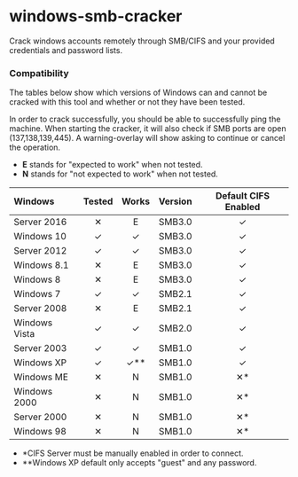 # windows-smb-cracker
Crack windows accounts remotely through SMB/CIFS and your provided 
credentials and password lists.

### Compatibility

The tables below show which versions of Windows can and cannot be cracked with this tool
and whether or not they have been tested.

In order to crack successfully, you should be able to successfully ping the machine.
When starting the cracker, it will also check if SMB ports are open (137,138,139,445).
A warning-overlay will show asking to continue or cancel the operation.

* **E** stands for "expected to work" when not tested.
* **N** stands for "not expected to work" when not tested.

| Windows | Tested | Works | Version | Default CIFS Enabled |
| :------ | :----: | :---: | :-----: | :------------------: |
| Server 2016 | &#10005; | E | SMB3.0 | &#10003; |
| Windows 10 | &#10003; | &#10003; | SMB3.0 | &#10003; |
| Server 2012 | &#10003; | &#10003; | SMB3.0 | &#10003; |
| Windows 8.1 | &#10005; | E | SMB3.0 | &#10003; |
| Windows 8 | &#10005; | E | SMB3.0 | &#10003; |
| Windows 7 | &#10003; | &#10003; | SMB2.1 | &#10003; |
| Server 2008 | &#10005; | E | SMB2.1 | &#10003; |
| Windows Vista |&#10003; | &#10003; | SMB2.0 | &#10003; |
| Server 2003 | &#10003; | &#10003; | SMB1.0 | &#10003; |
| Windows XP | &#10003; | &#10003;** | SMB1.0 | &#10003; |
| Windows ME | &#10005; | N | SMB1.0 | &#10005;* |
| Windows 2000 | &#10005; | N | SMB1.0 | &#10005;* |
| Server 2000 | &#10005; | N | SMB1.0 | &#10005;* |
| Windows 98 | &#10005; | N | SMB1.0 | &#10005;* |

* \*CIFS Server must be manually enabled in order to connect.
* \*\*Windows XP default only accepts "guest" and any password.